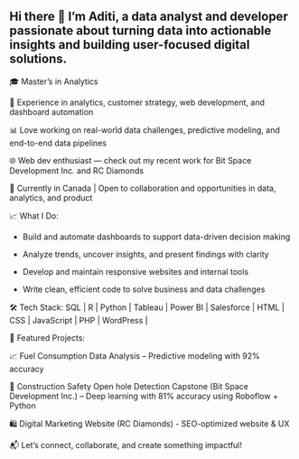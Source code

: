 ## Hi there 👋 I’m Aditi, a data analyst and developer passionate about turning data into actionable insights and building user-focused digital solutions.

🎓 Master’s in Analytics

💼 Experience in analytics, customer strategy, web development, and dashboard automation 

📊 Love working on real-world data challenges, predictive modeling, and end-to-end data pipelines

🌐 Web dev enthusiast — check out my recent work for Bit Space Development Inc. and RC Diamonds

📍 Currently in Canada | Open to collaboration and opportunities in data, analytics, and product

📈 What I Do:

- Build and automate dashboards to support data-driven decision making

- Analyze trends, uncover insights, and present findings with clarity

- Develop and maintain responsive websites and internal tools

- Write clean, efficient code to solve business and data challenges

🛠️ Tech Stack:
SQL | R | Python | Tableau | Power BI | Salesforce | HTML | CSS | JavaScript | PHP | WordPress |

🔗 Featured Projects:

📈 Fuel Consumption Data Analysis – Predictive modeling with 92% accuracy

🤖 Construction Safety Open hole Detection Capstone (Bit Space Development Inc.) – Deep learning with 81% accuracy using Roboflow + Python 

🛍️ Digital Marketing Website (RC Diamonds) - SEO-optimized website & UX

📬 Let’s connect, collaborate, and create something impactful!
<!--
**Adp1722005/Adp1722005** is a ✨ _special_ ✨ repository because its `README.md` (this file) appears on your GitHub profile.

Here are some ideas to get you started:

- 🔭 I’m currently working on ...
- 🌱 I’m currently learning ...
- 👯 I’m looking to collaborate on ...
- 🤔 I’m looking for help with ...
- 💬 Ask me about ...
- 📫 How to reach me: ...
- 😄 Pronouns: ...
- ⚡ Fun fact: ...
-->
